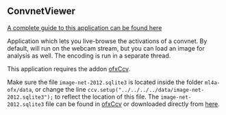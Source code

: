 ## ConvnetViewer

[A complete guide to this application can be found here](http://ml4a.github.io/guides/ConvnetViewer/)

Application which lets you live-browse the activations of a convnet. By default, will run on the webcam stream, but you can load an image for analysis as well. The encoding is run in a separate thread.

This application requires the addon [ofxCcv](https://github.com/kylemcdonald/ofxCcv).

Make sure the file `image-net-2012.sqlite3` is located inside the folder `ml4a-ofx/data`, or change the line `ccv.setup("../../../../data/image-net-2012.sqlite3");` to reflect the location of this file. The `image-net-2012.sqlite3` file can be found in [ofxCcv](https://github.com/kylemcdonald/ofxCcv) or downloaded directly from [here](https://raw.githubusercontent.com/liuliu/ccv/unstable/samples/image-net-2012.sqlite3).
